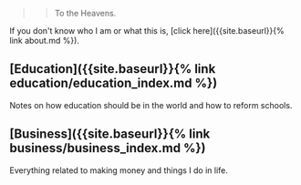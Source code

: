 >> To the Heavens.

If you don't know who I am or what this is, [click here]({{site.baseurl}}{% link about.md %}).

## [Education]({{site.baseurl}}{% link education/education_index.md %})

Notes on how education should be in the world and how to reform schools.

## [Business]({{site.baseurl}}{% link business/business_index.md %})

Everything related to making money and things I do in life.


